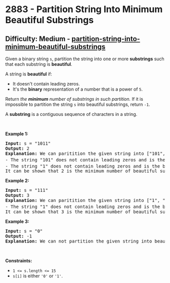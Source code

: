 <h1>2883 - Partition String Into Minimum Beautiful Substrings</h1><h2>Difficulty: Medium - <a href="https://leetcode.com/problems/partition-string-into-minimum-beautiful-substrings/">partition-string-into-minimum-beautiful-substrings</a></h2><p>Given a binary string <code>s</code>, partition the string into one or more <strong>substrings</strong> such that each substring is <strong>beautiful</strong>.</p>

<p>A string is <strong>beautiful</strong> if:</p>

<ul>
	<li>It doesn&#39;t contain leading zeros.</li>
	<li>It&#39;s the <strong>binary</strong> representation of a number that is a power of <code>5</code>.</li>
</ul>

<p>Return <em>the <strong>minimum</strong> number of substrings in such partition. </em>If it is impossible to partition the string <code>s</code> into beautiful substrings,&nbsp;return <code>-1</code>.</p>

<p>A <strong>substring</strong> is a contiguous sequence of characters in a string.</p>

<p>&nbsp;</p>
<p><strong class="example">Example 1:</strong></p>

<pre>
<strong>Input:</strong> s = &quot;1011&quot;
<strong>Output:</strong> 2
<strong>Explanation:</strong> We can paritition the given string into [&quot;101&quot;, &quot;1&quot;].
- The string &quot;101&quot; does not contain leading zeros and is the binary representation of integer 5<sup>1</sup> = 5.
- The string &quot;1&quot; does not contain leading zeros and is the binary representation of integer 5<sup>0</sup> = 1.
It can be shown that 2 is the minimum number of beautiful substrings that s can be partitioned into.
</pre>

<p><strong class="example">Example 2:</strong></p>

<pre>
<strong>Input:</strong> s = &quot;111&quot;
<strong>Output:</strong> 3
<strong>Explanation:</strong> We can paritition the given string into [&quot;1&quot;, &quot;1&quot;, &quot;1&quot;].
- The string &quot;1&quot; does not contain leading zeros and is the binary representation of integer 5<sup>0</sup> = 1.
It can be shown that 3 is the minimum number of beautiful substrings that s can be partitioned into.
</pre>

<p><strong class="example">Example 3:</strong></p>

<pre>
<strong>Input:</strong> s = &quot;0&quot;
<strong>Output:</strong> -1
<strong>Explanation:</strong> We can not partition the given string into beautiful substrings.
</pre>

<p>&nbsp;</p>
<p><strong>Constraints:</strong></p>

<ul>
	<li><code>1 &lt;= s.length &lt;= 15</code></li>
	<li><code>s[i]</code> is either <code>&#39;0&#39;</code> or <code>&#39;1&#39;</code>.</li>
</ul>
